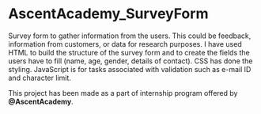 # AscentAcademy_SurveyForm


Survey form to gather information from the users. This could be feedback, information from customers, or data for research purposes. I have used HTML to build the structure of the survey form and to create the fields the users have to fill (name, age, gender, details of contact). CSS has done the styling. JavaScript is for tasks associated with validation such as e-mail ID and character limit.

This project has been made as a part of internship program offered by <b>@AscentAcademy</b>.

